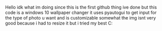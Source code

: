 Hello idk what im doing since this is the first github thing ive done but this code is a windows 10 wallpaper changer
it uses pyautogui to get input for the type of photo u want and is customizable somewhat
the img isnt very good because i had to resize it but i tried my best C:
